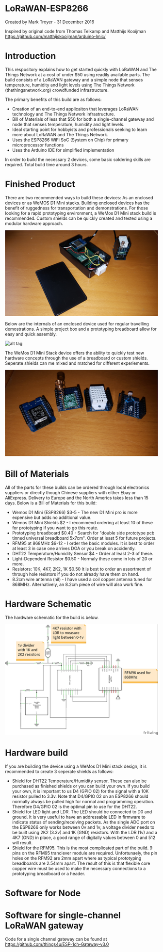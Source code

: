 # LoRaWAN-ESP8266

Created by Mark Troyer  -  31 December 2016

Inspired by original code from Thomas Telkamp and Matthijs Kooijman  https://github.com/matthijskooijman/arduino-lmic/

# Introduction
This respository explains how to get started quickly with LoRaWAN and The Things Network at a cost of under $50 using readily available parts.   The build consists of a LoRaWAN gateway and a simple node that senses temperature, humidity and light levels using The Things Network (thethingsnetwork.org) crowdfunded infrastructure.

The primary benefits of this build are as follows:

- Creation of an end-to-end applicaiton that leverages LoRaWAN technology and The Things Network infrastructure.
- Bill of Materials of less that $50 for both a single-channel gateway and node that senses temperature, humidity and light levels.
- Ideal starting point for hobbyists and professionals seeking to learn more about LoRaWAN and The Things Network.
- Uses the ESP8266 WiFi SoC (System on Chip) for primary microprocessor functions
- Uses the Arduino IDE for simplified implementation

In order to build the necessary 2 devices, some basic soldering skills are required.  Total build time around 3 hours.

# Finished Product
There are two recommended ways to build these devices:  As an enclosed devices or as WeMOS D1 Mini stacks.  Building enclosed devices has the benefit of ruggedness for transportation and demonstrations.  For those looking for a rapid prototyping environment, a WeMos D1 Mini stack build is recommended.  Custom shields can be quickly created and tested using a modular hardware approach.

![alt tag](20161231_130729.jpg)

Below are the internals of an enclosed device used for regular travelling demostrations.  A simple project box and a prototyping breadboard allow for easy and quick assembly.  

![alt tag](20161231_130806.jpg)

The WeMos D1 Mini Stack device offers the ability to quickly test new hardware concepts through the use of a breadboard or custom shields.  Seperate shields can me mixed and matched for different experiements. 

![alt tag](20161231_131910.jpg)


# Bill of Materials
All of the parts for these builds can be ordered through local electronics suppliers or directly though Chinese suppliers with either Ebay or AliExpress. Delivery to Europe and the North Americs takes less than 15 days.  Below is a Bill of Materials for this build:

- Wemos D1 Mini (ESP8266) $3-5 - The new D1 Mini pro is more expensive but adds no additional value.
- Wemos D1 Mini Shields $2 - I recommend ordering at least 10 of these for prototyping if you want to go this route.
- Prototyping breadboard $0.40 - Search for "double side prototype pcb tinned universal breadboard 5x7cm".  Order at least 5 for future projects.
- RFM95 at 868MHz $9-12 - I order the basic modules.  It is best to order at least 3 in case one arrives DOA or you break on accidently.
- DHT22 Temperature/Humidity Sensor $4 - Order at least 2-3 of these.
- Light-Dependent Resistor $0.50 - Normaly these come in lots of 20 or more.
- Resistors: 10K, 4K7, 2K2, 1K $0.50 It is best to order an assortment of through hole resistors if you do not already have them on hand.
- 8.2cm wire antenna (nil) - I have used a coil copper antenna tuned for 868MHz.  Alternatively, an 8.2cm piece of wire will also work fine.

# Hardware Schematic
The hardware schematic for the build is below.   

![alt tag](LoRaWANTTNNode_schem.jpg)

# Hardware build

If you are building the device using a WeMos D1 Mini stack design, it is recommended to create 3 seperate shields as follows:

- Shield for DHT22 Temperature/Humidity sensor.  These can also be purchased as finished shields or you can build your own.   If you build your own, it is important to us D4 (GPIO 02) for the signal with a 10K resistor pulled to 3.3v.   Note that D4/GPIO 02 on an ESP8266 should normally always be pulled high for normal and programming operation.   Therefore D4/GPIO 02 is the optimal pin to use for the DHT22.
- Shield for LED light and LDR.   The LED should be connected to D0 and ground.  It is very useful to have an addressable LED in firmware to indicate status of sending/receiving packets.  As the single ADC port on the ESP8266 only works between 0v and 1v, a voltage divider needs to be built using 2K2 (3.3v) and 1K (GND) resistors.  With the LDR (1v) and a 4K7 (GND) in place, a good range of digitally values between 0 and 512 will result.
- Shield for the RFM95.  This is the most complicated part of the build.  9 pins on the RFM95 tranciever module are required.  Unfortunaely, the pin holes on the RFM92 are 2mm apart where as typical prototyping breadboards are 2.54mm apart.  The result of this is that flexible core copper wire must be used to make the necessary connections to a prototyping breadboard or a header.

# Software for Node

# Software for single-channel LoRaWAN gateway

Code for a single channel gateway can be found at https://github.com/things4u/ESP-1ch-Gateway-v3.0

